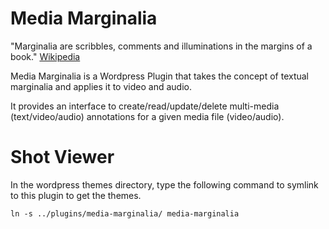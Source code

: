 # Media Marginalia #

"Marginalia are scribbles, comments and illuminations in the margins of a book." [Wikipedia](http://en.wikipedia.org/wiki/Marginalia)

Media Marginalia is a Wordpress Plugin that takes the concept of textual marginalia and applies it to video and audio.

It provides an interface to create/read/update/delete multi-media (text/video/audio) annotations for a given media file (video/audio).


# Shot Viewer #

In the wordpress themes directory, type the following command to symlink to this plugin to get the themes.

```ln -s ../plugins/media-marginalia/ media-marginalia```
